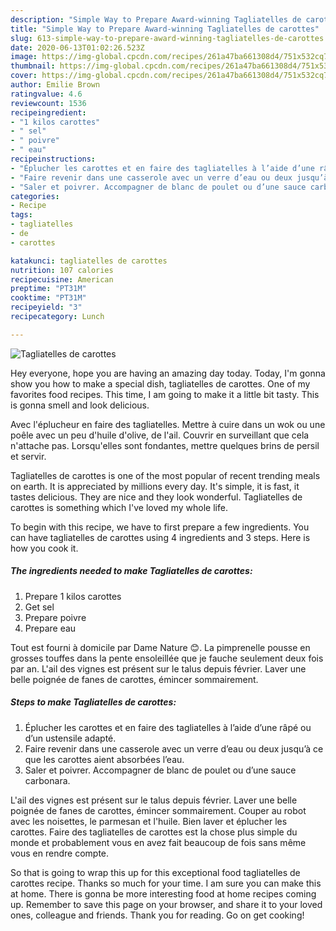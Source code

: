 ```yaml
---
description: "Simple Way to Prepare Award-winning Tagliatelles de carottes"
title: "Simple Way to Prepare Award-winning Tagliatelles de carottes"
slug: 613-simple-way-to-prepare-award-winning-tagliatelles-de-carottes
date: 2020-06-13T01:02:26.523Z
image: https://img-global.cpcdn.com/recipes/261a47ba661308d4/751x532cq70/tagliatelles-de-carottes-photo-principale-de-la-recette.jpg
thumbnail: https://img-global.cpcdn.com/recipes/261a47ba661308d4/751x532cq70/tagliatelles-de-carottes-photo-principale-de-la-recette.jpg
cover: https://img-global.cpcdn.com/recipes/261a47ba661308d4/751x532cq70/tagliatelles-de-carottes-photo-principale-de-la-recette.jpg
author: Emilie Brown
ratingvalue: 4.6
reviewcount: 1536
recipeingredient:
- "1 kilos carottes"
- " sel"
- " poivre"
- " eau"
recipeinstructions:
- "Éplucher les carottes et en faire des tagliatelles à l’aide d’une râpé ou d’un ustensile adapté."
- "Faire revenir dans une casserole avec un verre d’eau ou deux jusqu’à ce que les carottes aient absorbées l’eau."
- "Saler et poivrer. Accompagner de blanc de poulet ou d’une sauce carbonara."
categories:
- Recipe
tags:
- tagliatelles
- de
- carottes

katakunci: tagliatelles de carottes 
nutrition: 107 calories
recipecuisine: American
preptime: "PT31M"
cooktime: "PT31M"
recipeyield: "3"
recipecategory: Lunch

---
```



![Tagliatelles de carottes](https://img-global.cpcdn.com/recipes/261a47ba661308d4/751x532cq70/tagliatelles-de-carottes-photo-principale-de-la-recette.jpg)

Hey everyone, hope you are having an amazing day today. Today, I'm gonna show you how to make a special dish, tagliatelles de carottes. One of my favorites food recipes. This time, I am going to make it a little bit tasty. This is gonna smell and look delicious.

Avec l&#39;éplucheur en faire des tagliatelles. Mettre à cuire dans un wok ou une poêle avec un peu d&#39;huile d&#39;olive, de l&#39;ail. Couvrir en surveillant que cela n&#39;attache pas. Lorsqu&#39;elles sont fondantes, mettre quelques brins de persil et servir.

Tagliatelles de carottes is one of the most popular of recent trending meals on earth. It is appreciated by millions every day. It's simple, it is fast, it tastes delicious. They are nice and they look wonderful. Tagliatelles de carottes is something which I've loved my whole life.


To begin with this recipe, we have to first prepare a few ingredients. You can have tagliatelles de carottes using 4 ingredients and 3 steps. Here is how you cook it.

<!--inarticleads1-->

##### The ingredients needed to make Tagliatelles de carottes:

1. Prepare 1 kilos carottes
1. Get  sel
1. Prepare  poivre
1. Prepare  eau


Tout est fourni à domicile par Dame Nature 😊. La pimprenelle pousse en grosses touffes dans la pente ensoleillée que je fauche seulement deux fois par an. L&#39;ail des vignes est présent sur le talus depuis février. Laver une belle poignée de fanes de carottes, émincer sommairement. 

<!--inarticleads2-->

##### Steps to make Tagliatelles de carottes:

1. Éplucher les carottes et en faire des tagliatelles à l’aide d’une râpé ou d’un ustensile adapté.
1. Faire revenir dans une casserole avec un verre d’eau ou deux jusqu’à ce que les carottes aient absorbées l’eau.
1. Saler et poivrer. Accompagner de blanc de poulet ou d’une sauce carbonara.


L&#39;ail des vignes est présent sur le talus depuis février. Laver une belle poignée de fanes de carottes, émincer sommairement. Couper au robot avec les noisettes, le parmesan et l&#39;huile. Bien laver et éplucher les carottes. Faire des tagliatelles de carottes est la chose plus simple du monde et probablement vous en avez fait beaucoup de fois sans même vous en rendre compte. 

So that is going to wrap this up for this exceptional food tagliatelles de carottes recipe. Thanks so much for your time. I am sure you can make this at home. There is gonna be more interesting food at home recipes coming up. Remember to save this page on your browser, and share it to your loved ones, colleague and friends. Thank you for reading. Go on get cooking!
